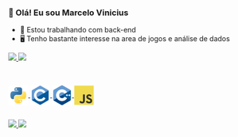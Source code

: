 <h3>🧑 Olá! Eu sou Marcelo Vinicius</h3>


- 🔭 Estou trabalhando com back-end
- 🖥️ Tenho bastante interesse na area de jogos e análise de dados

<div>
	<a href ="https://github.com/marcelolcrespo">
  <img height="150em" src="https://github-readme-stats.vercel.app/api?username=marcelolcrespo&show_icons=true&theme=merko&include_all_commits=true&coun_private=true"/>
	<img height="150em" src ="https://github-readme-stats.vercel.app/api/top-langs/?username=marcelolcrespo&layout=compact&langs_count=16&theme=merko"/>
</div>

##

<div>
<div style="display: inline_block"><br>
	<img align="center" alt="Mv-Python" heigh="30" width="40" src="https://raw.githubusercontent.com/devicons/devicon/master/icons/python/python-original.svg">
  <img align="center" alt="Mv-C" heigh="30" width="40" src="https://raw.githubusercontent.com/devicons/devicon/master/icons/c/c-original.svg">
  <img align="center" alt="Mv-CPP" heigh="30" width="40" src="https://raw.githubusercontent.com/devicons/devicon/master/icons/cplusplus/cplusplus-original.svg">
  <img align="center" alt="Mv-JS" heigh="30" width="40" src="https://raw.githubusercontent.com/devicons/devicon/master/icons/javascript/javascript-original.svg">
</div>

##

<div>
  <a href="https://discord.gg/JrqUKErF" target="_blank"><img src="https://img.shields.io/badge/Discord-7289DA?style=for-the-badge&logo=discord&logoColor=white" target="_blank">
  <a href="https://www.linkedin.com/in/marcelo-vinicius-283611182/" target="_blank"><img src="https://img.shields.io/badge/LinkedIn-0077B5?style=for-the-badge&logo=linkedin&logoColor=white" target="_blank">
</div>

